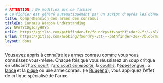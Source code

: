 ```yaml
---
# ATTENTION : Ne modifiez pas ce fichier
# Ce fichier est généré automatiquement par un script d'après les données du module Foundry VTT officiel et de sa traduction
title: Compréhension des armes des conrasus
titleEn: Conrasu Weapon Understanding
id: NPATYCDg2cryH0Ya
urlFr: https://gitlab.com/pathfinder-fr/foundryvtt-pathfinder2-fr/-/blob/master/data/feats/NPATYCDg2cryH0Ya.htm
urlEn: https://gitlab.com/hooking/foundry-vtt---pathfinder-2e/-/blob/master/packs/data/feats.db/conrasu-weapon-understanding.json
layout: dons
---
```

Vous avez appris à connaître les armes conrasu comme vous vous connaissez vous-même. Chaque fois que vous réussissez un coup critique en utilisant l'[arc court](../équipements/arc-court.html), l'[arc court composite](../équipements/arc-court-composite.html), la [coutille](../équipements/coutille.html), l'[épée longue](../équipements/épée-longue.html), la [lance](../équipements/lance.html) et la [pique](../équipements/pique.html) ou une arme conrasu (le [Buugeng](../équipements/buugeng.html)), vous appliquez l'effet de critique spécialisé de l'arme.
